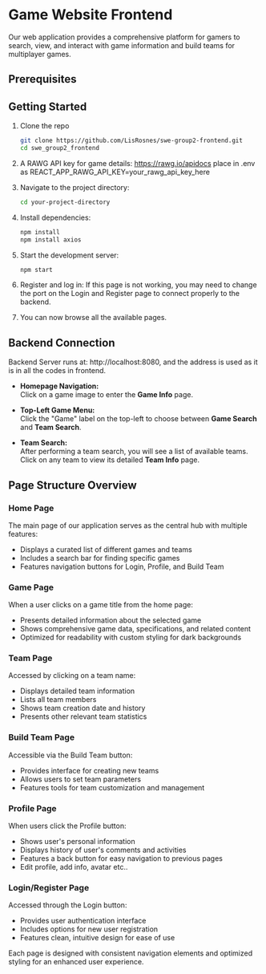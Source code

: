 # Game Website Frontend
Our web application provides a comprehensive platform for gamers to search, view, and interact with game information and build teams for multiplayer games.

## Prerequisites

## Getting Started

1. Clone the repo 
   ```bash
   git clone https://github.com/LisRosnes/swe-group2-frontend.git
   cd swe_group2_frontend
   ```

1. A RAWG API key for game details: https://rawg.io/apidocs
   place in .env as
   REACT_APP_RAWG_API_KEY=your_rawg_api_key_here


2. Navigate to the project directory:
   ```bash
   cd your-project-directory
   ```

2. Install dependencies:
   ```bash
   npm install
   npm install axios
   ```

3. Start the development server:
   ```bash
   npm start
   ```

4. Register and log in:
   If this page is not working, you may need to change the port on the Login and Register page to connect properly to the backend.

5. You can now browse all the available pages.

## Backend Connection

Backend Server runs at: http://localhost:8080, and the address is used as it is in all the codes in frontend.

- **Homepage Navigation:**  
  Click on a game image to enter the **Game Info** page.

- **Top-Left Game Menu:**  
  Click the "Game" label on the top-left to choose between **Game Search** and **Team Search**.

- **Team Search:**  
  After performing a team search, you will see a list of available teams.  
  Click on any team to view its detailed **Team Info** page.

## Page Structure Overview

### Home Page
The main page of our application serves as the central hub with multiple features:
- Displays a curated list of different games and teams
- Includes a search bar for finding specific games
- Features navigation buttons for Login, Profile, and Build Team

### Game Page
When a user clicks on a game title from the home page:
- Presents detailed information about the selected game
- Shows comprehensive game data, specifications, and related content
- Optimized for readability with custom styling for dark backgrounds

### Team Page
Accessed by clicking on a team name:
- Displays detailed team information
- Lists all team members
- Shows team creation date and history
- Presents other relevant team statistics

### Build Team Page
Accessible via the Build Team button:
- Provides interface for creating new teams
- Allows users to set team parameters
- Features tools for team customization and management

### Profile Page
When users click the Profile button:
- Shows user's personal information
- Displays history of user's comments and activities
- Features a back button for easy navigation to previous pages
- Edit profile, add info, avatar etc..

### Login/Register Page
Accessed through the Login button:
- Provides user authentication interface
- Includes options for new user registration
- Features clean, intuitive design for ease of use

Each page is designed with consistent navigation elements and optimized styling for an enhanced user experience.
